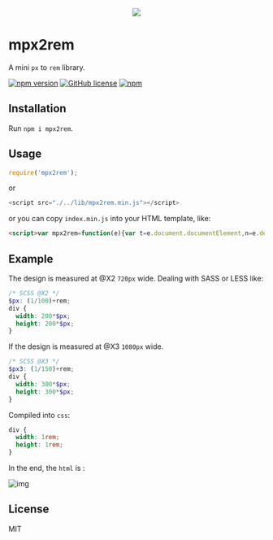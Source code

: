 <p style="text-align:center;"><img src="http://7xtxh3.com1.z0.glb.clouddn.com/github/%E6%9C%AA%E6%A0%87%E9%A2%98-1.png"/></p>

# mpx2rem
A mini `px` to `rem` library.

[![npm version](https://img.shields.io/npm/v/mpx2rem.svg)](https://www.npmjs.com/package/mpx2rem)
[![GitHub license](https://img.shields.io/github/license/Hancoson/mpx2rem.svg)](https://github.com/Hancoson/mpx2rem/blob/master/LICENSE)
[![npm](https://img.shields.io/npm/dt/mpx2rem.svg)](https://www.npmjs.com/package/mpx2rem)



## Installation

Run `npm i mpx2rem`.

## Usage

```js
require('mpx2rem');
```

or

```js
<script src="./../lib/mpx2rem.min.js"></script>
```

or you can copy `index.min.js` into your HTML template, like:

```html
<script>var mpx2rem=function(e){var t=e.document.documentElement,n=e.devicePixelRatio,i=null;function o(){var e,i=t.getBoundingClientRect().width;1===n&&(i=720),i>720&&(i=720),e=i/7.2,t.style.fontSize=e+"px"}n=n>2?3:n>1?2:1,t.setAttribute("data-dpr",n),e.addEventListener("resize",function(){clearTimeout(i),i=setTimeout(o,200)},!1),o()}(window);</script>
```


## Example

The design is measured at @X2 `720px` wide. Dealing with SASS or LESS like:

```scss
/* SCSS @X2 */
$px: (1/100)+rem;
div {
  width: 200*$px;
  height: 200*$px;
}
```

If the design is measured at @X3 `1080px` wide. 

```scss
/* SCSS @X3 */
$px3: (1/150)+rem;
div {
  width: 300*$px;
  height: 300*$px;
}
```

Compiled into `css`:

```css
div {
  width: 1rem;
  height: 1rem;
}
```
In the end, the `html` is :

![img](http://7xtxh3.com1.z0.glb.clouddn.com/github/WX20180426-091221.png)


## License

MIT
